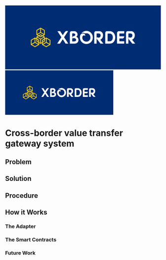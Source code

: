 ![alt text](https://github.com/hamza3256/xborder/blob/master/client/public/cover.png?raw=true)
<img src="https://github.com/hamza3256/xborder/blob/master/client/public/cover.png" width="350" height="144">

# Cross-border value transfer gateway system

## Problem


## Solution


## Procedure


## How it Works


### The Adapter


### The Smart Contracts


### Future Work


